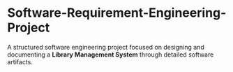 # Software-Requirement-Engineering-Project
A structured software engineering project focused on designing and documenting a **Library Management System** through detailed software artifacts.
